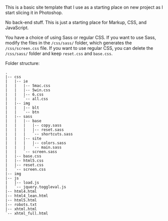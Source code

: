This is a basic site template that I use as a starting place on new project as I start slicing it in Photoshop.

No back-end stuff.  This is just a starting place for Markup, CSS, and JavaScript.

You have a choice of using Sass or regular CSS.  If you want to use Sass, modify the files in the `/css/sass/` folder, which generates the `/css/screen.css` file.  If you want to use regular CSS, you can delete the `/css/sass/` folder and keep `reset.css` and `base.css`.

Folder structure:

	.
	|-- css
	|   |-- ie
	|   |   |-- 5mac.css
	|   |   |-- 5win.css
	|   |   |-- 6.css
	|   |   `-- all.css
	|   |-- img
	|   |   |-- blt
	|   |   `-- btn
	|   |-- sass
	|   |   |-- base
	|   |   |   |-- copy.sass
	|   |   |   |-- reset.sass
	|   |   |   `-- shortcuts.sass
	|   |   |-- site
	|   |   |   |-- colors.sass
	|   |   |   `-- main.sass
	|   |   `-- screen.sass
	|   |-- base.css
	|   |-- html5.css
	|   |-- reset.css
	|   `-- screen.css
	|-- img
	|-- js
	|   |-- load.js
	|   `-- jquery.toggleval.js
	|-- html4.html
	|-- html4_lean.html
	|-- html5.html
	|-- robots.txt
	|-- xhtml.html
	`-- xhtml_full.html
